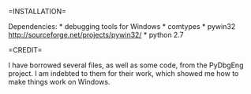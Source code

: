 
=INSTALLATION=

Dependencies:
    * debugging tools for Windows
    * comtypes
    * pywin32  http://sourceforge.net/projects/pywin32/
    * python 2.7

=CREDIT=

I have borrowed several files, as well as some code, from the PyDbgEng
project. I am indebted to them for their work, which showed me how to
make things work on Windows.
